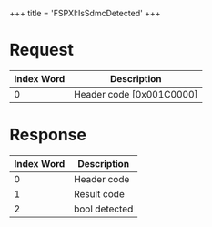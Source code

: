 +++
title = 'FSPXI:IsSdmcDetected'
+++

# Request

| Index Word | Description                |
|------------|----------------------------|
| 0          | Header code \[0x001C0000\] |

# Response

| Index Word | Description   |
|------------|---------------|
| 0          | Header code   |
| 1          | Result code   |
| 2          | bool detected |